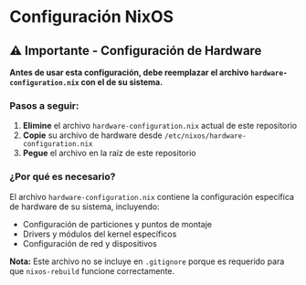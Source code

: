 # Configuración NixOS

## ⚠️ Importante - Configuración de Hardware

**Antes de usar esta configuración, debe reemplazar el archivo `hardware-configuration.nix` con el de su sistema.**

### Pasos a seguir:

1. **Elimine** el archivo `hardware-configuration.nix` actual de este repositorio
2. **Copie** su archivo de hardware desde `/etc/nixos/hardware-configuration.nix`
3. **Pegue** el archivo en la raíz de este repositorio

### ¿Por qué es necesario?

El archivo `hardware-configuration.nix` contiene la configuración específica de hardware de su sistema, incluyendo:

- Configuración de particiones y puntos de montaje
- Drivers y módulos del kernel específicos
- Configuración de red y dispositivos

**Nota:** Este archivo no se incluye en `.gitignore` porque es requerido para que `nixos-rebuild` funcione correctamente.
